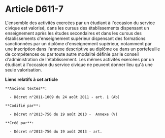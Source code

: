 # Article D611-7

L'ensemble des activités exercées par un étudiant à l'occasion du service civique est valorisé, dans les cursus des
établissements dispensant un enseignement après les études secondaires et dans les cursus des établissements d'enseignement
supérieur dispensant des formations sanctionnées par un diplôme d'enseignement supérieur, notamment par une inscription dans
l'annexe descriptive au diplôme ou dans un portefeuille de compétences ou par toute autre modalité définie par le conseil
d'administration de l'établissement. Les mêmes activités exercées par un étudiant à l'occasion du service civique ne peuvent
donner lieu qu'à une seule valorisation.

**Liens relatifs à cet article**

	**Anciens textes**:

	  - Décret n°2011-1009 du 24 août 2011 - art. 1 (Ab)

	**Codifié par**:

	  - Décret n°2013-756 du 19 août 2013 -  Annexe (V)

	**Créé par**:

	  - Décret n°2013-756 du 19 août 2013 - art.
